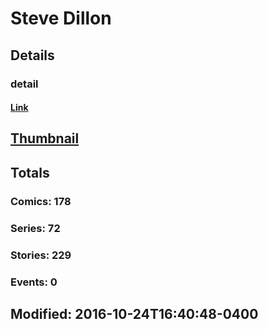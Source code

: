 # Steve  Dillon 
## Details
### detail
#### [Link](http://marvel.com/comics/creators/73/steve_dillon?utm_campaign=apiRef&utm_source=225578a89fc76f3d20fbffda5d17a88d)
## [Thumbnail](http://i.annihil.us/u/prod/marvel/i/mg/9/b0/4bc5e45468bc7.jpg)
## Totals
### Comics: 178
### Series: 72
### Stories: 229
### Events: 0
## Modified: 2016-10-24T16:40:48-0400